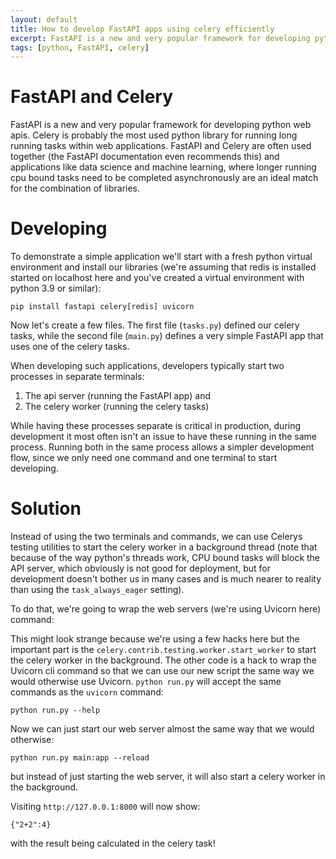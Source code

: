 ```yaml
---
layout: default
title: How to develop FastAPI apps using celery efficiently
excerpt: FastAPI is a new and very popular framework for developing python web apis. Instead of using the two terminals and commands, we can use Celerys testing utilities to start the celery worker in a background thread.
tags: [python, FastAPI, celery]
---
```


# FastAPI and Celery

FastAPI is a new and very popular framework for developing python web apis.
Celery is probably the most used python library for running long running tasks within
web applications.
FastAPI and Celery are often used together (the FastAPI documentation even recommends this) and applications like data science and machine learning, where longer running cpu bound tasks need to be completed asynchronously are an ideal match for the combination of libraries.

# Developing

To demonstrate a simple application we'll start with a fresh python virtual environment and install our libraries (we're assuming that redis is installed started on localhost here and you've created a virtual environment with python 3.9 or similar):

```
pip install fastapi celery[redis] uvicorn
```

Now let's create a few files. The first file (`tasks.py`) defined our celery tasks, while the second file (`main.py`) defines a very simple FastAPI app that uses one of the celery tasks.

<script src="https://gist.github.com/daviskirk/e2f885288f3108aa4b17cee41bd8c883.js?file=tasks.py"></script>
<script src="https://gist.github.com/daviskirk/e2f885288f3108aa4b17cee41bd8c883.js?file=main.py"></script>

When developing such applications, developers typically start two processes in separate terminals:

1. The api server (running the FastAPI app) and
2. The celery worker (running the celery tasks)

While having these processes separate is critical in production, during development it most often isn't an issue to have these running in the same process.
Running both in the same process allows a simpler development flow, since we only need one command and one terminal to start developing.

# Solution

Instead of using the two terminals and commands, we can use Celerys testing utilities to start the celery worker in a background thread (note that because of the way python's threads work, CPU bound tasks will block the API server, which obviously is not good for deployment, but for development doesn't bother us in many cases and is much nearer to reality than using the `task_always_eager` setting).

To do that, we're going to wrap the web servers (we're using Uvicorn here) command:

<script src="https://gist.github.com/daviskirk/e2f885288f3108aa4b17cee41bd8c883.js?file=run.py"></script>

This might look strange because we're using a few hacks here but the important part is the `celery.contrib.testing.worker.start_worker` to start the celery worker in the background. The other code is a hack to wrap the Uvicorn cli command so that we can use our new script the same way we would otherwise use Uvicorn. `python run.py` will accept the same commands as the `uvicorn` command:

```
python run.py --help
```

Now we can just start our web server almost the same way that we would otherwise:

```
python run.py main:app --reload
```

but instead of just starting the web server, it will also start a celery worker in the background.

Visiting `http://127.0.0.1:8000` will now show:

```
{"2+2":4}
```

with the result being calculated in the celery task!
